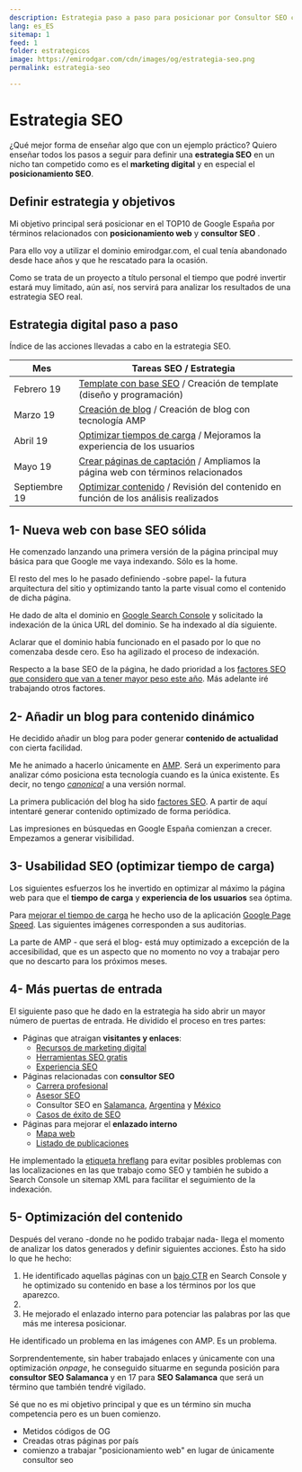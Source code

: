 ```yaml
---
description: Estrategia paso a paso para posicionar por Consultor SEO con herramientas gratuitas.
lang: es_ES
sitemap: 1
feed: 1
folder: estrategicos
image: https://emirodgar.com/cdn/images/og/estrategia-seo.png
permalink: estrategia-seo

---
```


# Estrategia SEO 

¿Qué mejor forma de enseñar algo que con un ejemplo práctico? Quiero enseñar todos los pasos a seguir para definir una **estrategia SEO** en un nicho tan competido como es el **marketing digital** y en especial el **posicionamiento SEO**.


## Definir estrategia y objetivos

Mi objetivo principal será posicionar en el TOP10 de Google España por términos relacionados con **posicionamiento web** y **consultor SEO** . 

Para ello voy a utilizar  el dominio emirodgar.com, el cual tenía abandonado desde hace años y que he rescatado para la ocasión.

<amp-twitter 
  width="375"
  height="472"
  layout="responsive"
  data-tweetid="1095273190971113473">
</amp-twitter>

Como se trata de un proyecto a título personal el tiempo que podré invertir estará muy limitado, aún así, nos servirá para analizar los resultados de una estrategia SEO real.

## Estrategia digital paso a paso

Índice de las acciones llevadas a cabo en la estrategia SEO.

| Mes      | Tareas SEO / Estrategia      
|----------|----------------------------------
| Febrero 19 | [Template con base SEO](#web) / Creación de template (diseño y programación)                  
| Marzo 19| [Creación de blog](#blog) / Creación de blog con tecnología AMP       |
| Abril 19 | [Optimizar tiempos de carga](#usabilidad-seo)  / Mejoramos la experiencia de los usuarios
| Mayo 19 | [Crear páginas de captación](#captacion)  / Ampliamos la página web con términos relacionados
| Septiembre 19 | [Optimizar contenido](#contenido)  / Revisión del contenido en función de los análisis realizados


## <a name="web"></a> 1- Nueva web con base SEO sólida
 
He comenzado lanzando una primera versión de la página principal muy básica para que Google me vaya indexando. Sólo es la home.

El resto del mes lo he pasado definiendo -sobre papel- la futura arquitectura del sitio y optimizando tanto la parte visual como el contenido de dicha página.

He dado de alta el dominio en [Google Search Console](https://search.google.com/search-console) y solicitado la indexación de la única URL del dominio. Se ha indexado al día siguiente.

<amp-img alt="Google Search Console - emirodgar.com"
  src="https://i.imgur.com/7ce2kiB.png"
  width="981"
  height="357"
  layout="responsive">
</amp-img>

Aclarar que el dominio había funcionado en el pasado por lo que no comenzaba desde cero. Eso ha agilizado el proceso de indexación.

Respecto a la base SEO de la página, he dado prioridad a los [factores SEO que considero que van a tener mayor peso este año](factores-seo).  Más adelante iré trabajando otros factores.

## <a name="blog"></a>2- Añadir un blog para contenido dinámico

He decidido añadir un blog para poder generar **contenido de actualidad** con cierta facilidad. 

Me he animado a hacerlo únicamente en [AMP](https://www.ampproject.org). Será un experimento para analizar cómo posiciona esta tecnología cuando es la única existente. Es decir, no tengo *[canonical](https://emirodgar.com/etiqueta-canonica)* a una versión normal.

La primera publicación del blog ha sido [factores SEO](/factores-seo).  A partir de aquí intentaré generar contenido optimizado de forma periódica.

<amp-img alt="Google Search Console - emirodgar.com"
  src="https://i.imgur.com/MVStSCU.png"
  width="981"
  height="357"
  layout="responsive">
</amp-img>

Las impresiones en búsquedas en Google España comienzan a crecer. Empezamos a generar visibilidad.

## <a name="usabilidad-seo"></a>3- Usabilidad SEO (optimizar tiempo de carga)
 
Los siguientes esfuerzos los he invertido en optimizar al máximo la página web para que el **tiempo de carga** y **experiencia de los usuarios** sea óptima.

Para [mejorar el tiempo de carga](https://emirodgar.com/mejorar-tiempo-carga-web) he hecho uso de la aplicación [Google Page Speed](https://developers.google.com/speed/pagespeed/insights/?hl=es). Las siguientes imágenes corresponden a sus auditorias.

<amp-img alt="Métricas usabilidad SEO web.dev del dominio emirodgar.com"
  src="https://i.imgur.com/5sI2ybv.png"
  width="967"
  height="324"
  layout="responsive">
</amp-img>

La parte de AMP - que será el blog- está muy optimizado a excepción de la accesibilidad, que es un aspecto que no momento no voy a trabajar pero que no descarto para los próximos meses. 

<amp-img alt="Usabilidad SEO de web.dev sobre emirodgar.com y tecnología AMP"
  src="https://i.imgur.com/tcDllgb.png"
  width="967"
  height="324"
  layout="responsive">
</amp-img>



## <a name="captacion"></a>4- Más puertas de entrada
 

El siguiente paso que he dado en la estrategia ha sido abrir un mayor número de puertas de entrada. He dividido el proceso en tres partes:

- Páginas que atraigan **visitantes y enlaces**:
   -  [Recursos de marketing digital](https://emirodgar.com/recursos-marketing-digital/)
   - [Herramientas SEO gratis](herramientas-seo-gratis)
   -  [Experiencia SEO](https://emirodgar.com/experiencia-seo)
- Páginas relacionadas con **consultor SEO**
  -   [Carrera profesional](https://emirodgar.com/carrera-profesional/)
  -  [Asesor SEO](https://emirodgar.com/asesor-seo/)
  -  Consultor SEO en [Salamanca](https://emirodgar.com/consultor-seo/salamanca), [Argentina](https://emirodgar.com/consultor-seo/argentina)  y [México](https://emirodgar.com/consultor-seo/mexico)
  - [Casos de éxito de SEO](/casos-exito-seo)
 - Páginas para mejorar el **enlazado interno**
    -   [Mapa web](https://emirodgar.com/mapa-web)
    - [Listado de publicaciones](https://emirodgar.com/publicaciones)

He implementado la [etiqueta hreflang](https://support.google.com/webmasters/answer/189077?hl=es) para evitar posibles problemas con las localizaciones en las que trabajo como SEO y también he subido a Search Console un sitemap XML para facilitar el seguimiento de la indexación.


## <a name="contenido"></a>5- Optimización del contenido
 
Después del verano -donde no he podido trabajar nada- llega el momento de analizar los datos generados y definir siguientes acciones. Ésto ha sido lo que he hecho:

 1. He identificado aquellas páginas con un [bajo CTR](https://emirodgar.com/ctr-resultados-google) en Search Console y he optimizado su contenido en base a los términos por los que aparezco.
 2. 
 3. He mejorado el enlazado interno para potenciar las palabras por las que más me interesa posicionar.

He identificado un problema en las imágenes con AMP. Es un problema.

Sorprendentemente, sin haber trabajado enlaces y únicamente con una optimización *onpage*, he conseguido situarme en segunda posición para **consultor SEO Salamanca** y en 17 para **SEO Salamanca** que será un término que también tendré vigilado.

<amp-img alt="consultor seo salamanca, emirodgar en segunda posición"
  src="https://i.imgur.com/u3RGo9e.png"
  width="650"
  height="602"
  layout="responsive">
</amp-img>

Sé que no es mi objetivo principal y que es un término sin mucha competencia pero es un buen comienzo.

- Metidos códigos de OG
- Creadas otras páginas por país
- comienzo a trabajar "posicionamiento web" en lugar de únicamente consultor seo
<!--stackedit_data:
eyJoaXN0b3J5IjpbLTExMTAwMjYxMDMsODg5ODg0MzAxLC03MT
M3OTgxODQsMjAwOTg3NDE5NCwxMTA0MDI2NDA2XX0=
-->